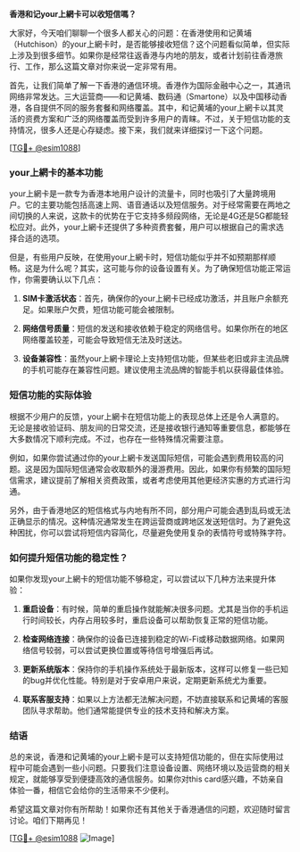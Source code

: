**香港和记your上網卡可以收短信嗎？**

大家好，今天咱们聊聊一个很多人都关心的问题：在香港使用和记黄埔（Hutchison）的your上網卡时，是否能够接收短信？这个问题看似简单，但实际上涉及到很多细节。如果你是经常往返香港与内地的朋友，或者计划前往香港旅行、工作，那么这篇文章对你来说一定非常有用。

首先，让我们简单了解一下香港的通信环境。香港作为国际金融中心之一，其通讯网络非常发达。三大运营商——和记黄埔、数码通（Smartone）以及中国移动香港，各自提供不同的服务套餐和网络覆盖。其中，和记黄埔的your上網卡以其灵活的资费方案和广泛的网络覆盖而受到许多用户的青睐。不过，关于短信功能的支持情况，很多人还是心存疑虑。接下来，我们就来详细探讨一下这个问题。

[[TG💪+ @esim1088](https://t.me/s/esim1088)]

### your上網卡的基本功能

your上網卡是一款专为香港本地用户设计的流量卡，同时也吸引了大量跨境用户。它的主要功能包括高速上网、语音通话以及短信服务。对于经常需要在两地之间切换的人来说，这款卡的优势在于它支持多频段网络，无论是4G还是5G都能轻松应对。此外，your上網卡还提供了多种资费套餐，用户可以根据自己的需求选择合适的选项。

但是，有些用户反映，在使用your上網卡时，短信功能似乎并不如预期那样顺畅。这是为什么呢？其实，这可能与你的设备设置有关。为了确保短信功能正常运作，你需要确认以下几点：

1. **SIM卡激活状态**：首先，确保你的your上網卡已经成功激活，并且账户余额充足。如果账户欠费，短信功能可能会被限制。
   
2. **网络信号质量**：短信的发送和接收依赖于稳定的网络信号。如果你所在的地区网络覆盖较差，可能会导致短信无法及时送达。

3. **设备兼容性**：虽然your上網卡理论上支持短信功能，但某些老旧或非主流品牌的手机可能存在兼容性问题。建议使用主流品牌的智能手机以获得最佳体验。

### 短信功能的实际体验

根据不少用户的反馈，your上網卡在短信功能上的表现总体上还是令人满意的。无论是接收验证码、朋友间的日常交流，还是接收银行通知等重要信息，都能够在大多数情况下顺利完成。不过，也存在一些特殊情况需要注意。

例如，如果你尝试通过你的your上網卡发送国际短信，可能会遇到费用较高的问题。这是因为国际短信通常会收取额外的漫游费用。因此，如果你有频繁的国际短信需求，建议提前了解相关资费政策，或者考虑使用其他更经济实惠的方式进行沟通。

另外，由于香港地区的短信格式与内地有所不同，部分用户可能会遇到乱码或无法正确显示的情况。这种情况通常发生在跨运营商或跨地区发送短信时。为了避免这种困扰，你可以尝试将短信内容简化，尽量避免使用复杂的表情符号或特殊字符。

### 如何提升短信功能的稳定性？

如果你发现your上網卡的短信功能不够稳定，可以尝试以下几种方法来提升体验：

1. **重启设备**：有时候，简单的重启操作就能解决很多问题。尤其是当你的手机运行时间较长，内存占用较多时，重启设备可以帮助恢复正常的短信功能。

2. **检查网络连接**：确保你的设备已连接到稳定的Wi-Fi或移动数据网络。如果网络信号较弱，可以尝试更换位置或等待信号增强后再试。

3. **更新系统版本**：保持你的手机操作系统处于最新版本，这样可以修复一些已知的bug并优化性能。特别是对于安卓用户来说，定期更新系统尤为重要。

4. **联系客服支持**：如果以上方法都无法解决问题，不妨直接联系和记黄埔的客服团队寻求帮助。他们通常能提供专业的技术支持和解决方案。

### 结语

总的来说，香港和记黄埔的your上網卡是可以支持短信功能的，但在实际使用过程中可能会遇到一些小问题。只要我们注意设备设置、网络环境以及运营商的相关规定，就能够享受到便捷高效的通信服务。如果你对this card感兴趣，不妨亲自体验一番，相信它会给你的生活带来不少便利。

希望这篇文章对你有所帮助！如果你还有其他关于香港通信的问题，欢迎随时留言讨论。咱们下期再见！

[[TG💪+ @esim1088](https://t.me/s/esim1088) ![Image](https://i.postimg.cc/4NQfJmqS/Snipaste-2025-05-13-00-14-12.png)]